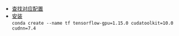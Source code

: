 - [查找对应配置](https://tensorflow.google.cn/install/source_windows?hl=zh-cn)  
- [安装](https://docs.anaconda.com/free/anaconda/applications/tensorflow/)  
`conda create --name tf tensorflow-gpu=1.15.0 cudatoolkit=10.0 cudnn=7.4`  
